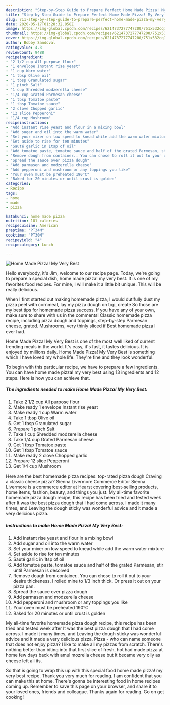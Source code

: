 ```yaml
---
description: "Step-by-Step Guide to Prepare Perfect Home Made Pizza! My Very Best"
title: "Step-by-Step Guide to Prepare Perfect Home Made Pizza! My Very Best"
slug: 711-step-by-step-guide-to-prepare-perfect-home-made-pizza-my-very-best
date: 2020-05-17T01:28:32.858Z
image: https://img-global.cpcdn.com/recipes/6214737277747200/751x532cq70/home-made-pizza-my-very-best-recipe-main-photo.jpg
thumbnail: https://img-global.cpcdn.com/recipes/6214737277747200/751x532cq70/home-made-pizza-my-very-best-recipe-main-photo.jpg
cover: https://img-global.cpcdn.com/recipes/6214737277747200/751x532cq70/home-made-pizza-my-very-best-recipe-main-photo.jpg
author: Bobby Sandoval
ratingvalue: 4.3
reviewcount: 9488
recipeingredient:
- "2 1/2 cup All purpose flour"
- "1 envelope Instant rise yeast"
- "1 cup Warm water"
- "1 tbsp Olive oil"
- "1 tbsp Granulated sugar"
- "1 pinch Salt"
- "1 cup Shredded modzerella cheese"
- "1/4 cup Grated Parmesan cheese"
- "1 tbsp Tomatoe paste"
- "1 tbsp Tomatoe sauce"
- "2 clove Chopped garlic"
- "12 slice Pepperoni"
- "1/4 cup Mushroom"
recipeinstructions:
- "Add instant rise yeast and flour in a mixing bowl"
- "Add sugar and oil into the warm water"
- "Set your mixer on low speed to knead while add the warm water mixture"
- "Set aside to rise for ten minutes"
- "Sauté garlic in 1tsp of oil"
- "Add tomatoe paste, tomatoe sauce and half of the grated Parmesan, stir until Parmesan is desolved"
- "Remove dough from container.. You can chose to roll it out to your desire thickeness. I rolled mine to 1/3 inch thick. Or press it out on your pizza pan."
- "Spread the sauce over pizza dough"
- "Add parmasen and modzerella cheese"
- "Add pepperoni and mushroom or any toppings you like"
- "Your oven must be preheated 190°C"
- "Baked for 20 minutes or until crust is golden"
categories:
- Recipe
tags:
- home
- made
- pizza

katakunci: home made pizza 
nutrition: 181 calories
recipecuisine: American
preptime: "PT34M"
cooktime: "PT30M"
recipeyield: "4"
recipecategory: Lunch

---
```



![Home Made Pizza! My Very Best](https://img-global.cpcdn.com/recipes/6214737277747200/751x532cq70/home-made-pizza-my-very-best-recipe-main-photo.jpg)

Hello everybody, it's Jim, welcome to our recipe page. Today, we're going to prepare a special dish, home made pizza! my very best. It is one of my favorites food recipes. For mine, I will make it a little bit unique. This will be really delicious.

When I first started out making homemade pizza, I would dutifully dust my pizza peel with cornmeal, lay my pizza dough on top, create So those are my best tips for homemade pizza success. If you have any of your own, make sure to share with us in the comments! Classic homemade pizza recipe, including pizza dough and toppings, step-by-step Parmesan cheese, grated. Mushrooms, very thinly sliced if Best homemade pizza I ever had.

Home Made Pizza! My Very Best is one of the most well liked of current trending meals in the world. It's easy, it's fast, it tastes delicious. It is enjoyed by millions daily. Home Made Pizza! My Very Best is something which I have loved my whole life. They're fine and they look wonderful.


To begin with this particular recipe, we have to prepare a few ingredients. You can have home made pizza! my very best using 13 ingredients and 12 steps. Here is how you can achieve that.

<!--inarticleads1-->

##### The ingredients needed to make Home Made Pizza! My Very Best:

1. Take 2 1/2 cup All purpose flour
1. Make ready 1 envelope Instant rise yeast
1. Make ready 1 cup Warm water
1. Take 1 tbsp Olive oil
1. Get 1 tbsp Granulated sugar
1. Prepare 1 pinch Salt
1. Take 1 cup Shredded modzerella cheese
1. Take 1/4 cup Grated Parmesan cheese
1. Get 1 tbsp Tomatoe paste
1. Get 1 tbsp Tomatoe sauce
1. Make ready 2 clove Chopped garlic
1. Prepare 12 slice Pepperoni
1. Get 1/4 cup Mushroom


Here are the best homemade pizza recipes: top-rated pizza dough Craving a classic cheese pizza? Sienna Livermore Commerce Editor Sienna Livermore is a commerce editor at Hearst covering best-selling products, home items, fashion, beauty, and things you just. My all-time favorite homemade pizza dough recipe, this recipe has been tried and tested week after It was the best pizza dough that I had come across. I made it many times, and Leaving the dough sticky was wonderful advice and it made a very delicious pizza. 

<!--inarticleads2-->

##### Instructions to make Home Made Pizza! My Very Best:

1. Add instant rise yeast and flour in a mixing bowl
1. Add sugar and oil into the warm water
1. Set your mixer on low speed to knead while add the warm water mixture
1. Set aside to rise for ten minutes
1. Sauté garlic in 1tsp of oil
1. Add tomatoe paste, tomatoe sauce and half of the grated Parmesan, stir until Parmesan is desolved
1. Remove dough from container.. You can chose to roll it out to your desire thickeness. I rolled mine to 1/3 inch thick. Or press it out on your pizza pan.
1. Spread the sauce over pizza dough
1. Add parmasen and modzerella cheese
1. Add pepperoni and mushroom or any toppings you like
1. Your oven must be preheated 190°C
1. Baked for 20 minutes or until crust is golden


My all-time favorite homemade pizza dough recipe, this recipe has been tried and tested week after It was the best pizza dough that I had come across. I made it many times, and Leaving the dough sticky was wonderful advice and it made a very delicious pizza. Pizza - who can name someone that does not enjoy pizza? I like to make all my pizzas from scratch. There&#39;s nothing better than biting into that first slice of fresh, hot had made pizza at home few days back with amul mozrella cheese but it became very oily as cheese left all its. 

So that is going to wrap this up with this special food home made pizza! my very best recipe. Thank you very much for reading. I am confident that you can make this at home. There's gonna be interesting food in home recipes coming up. Remember to save this page on your browser, and share it to your loved ones, friends and colleague. Thanks again for reading. Go on get cooking!

